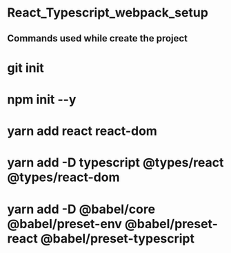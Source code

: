 # React_Typescript_webpack_setup

## Commands used while create the project

# git init
# npm init --y
# yarn add react react-dom 
# yarn add -D typescript @types/react @types/react-dom
# yarn add -D @babel/core @babel/preset-env @babel/preset-react @babel/preset-typescript